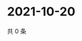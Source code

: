 # 2021-10-20

共 0 条

<!-- BEGIN -->
<!-- 最后更新时间 Wed Oct 20 2021 08:54:40 GMT+0800 (China Standard Time) -->

<!-- END -->
